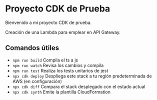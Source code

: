 # Proyecto CDK de Prueba

Bienvenido a mi proyecto CDK de prueba.

Creación de una Lambda para emplear en API Gateway.

## Comandos útiles

* `npm run build`   Compila el ts a js
* `npm run watch`   Revisa los cambios y compila
* `npm run test`    Realiza los tests unitarios de jest
* `npx cdk deploy`  Despliega este stack a tu región predeterminada de AWS (en configuración)
* `npx cdk diff`    Compara el stack desplegado con el estado actual
* `npx cdk synth`   Emite la plantilla CloudFormation
